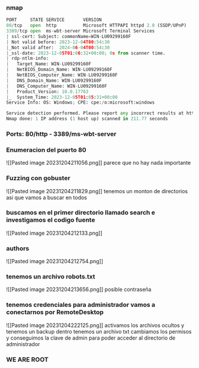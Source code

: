 ### nmap
```python
PORT     STATE SERVICE       VERSION
80/tcp   open  http          Microsoft HTTPAPI httpd 2.0 (SSDP/UPnP)
3389/tcp open  ms-wbt-server Microsoft Terminal Services
| ssl-cert: Subject: commonName=WIN-LU09299160F
| Not valid before: 2023-12-04T00:54:30
|_Not valid after:  2024-06-04T00:54:30
|_ssl-date: 2023-12-05T01:06:32+00:00; 0s from scanner time.
| rdp-ntlm-info: 
|   Target_Name: WIN-LU09299160F
|   NetBIOS_Domain_Name: WIN-LU09299160F
|   NetBIOS_Computer_Name: WIN-LU09299160F
|   DNS_Domain_Name: WIN-LU09299160F
|   DNS_Computer_Name: WIN-LU09299160F
|   Product_Version: 10.0.17763
|_  System_Time: 2023-12-05T01:05:31+00:00
Service Info: OS: Windows; CPE: cpe:/o:microsoft:windows

Service detection performed. Please report any incorrect results at https://nmap.org/submit/ .
Nmap done: 1 IP address (1 host up) scanned in 211.77 seconds
```

### Ports: 80/http - 3389/ms-wbt-server

### Enumeracion del puerto 80
![[Pasted image 20231204211056.png]]
parece que no hay nada importante

### Fuzzing con gobuster
![[Pasted image 20231204211829.png]]
tenemos un monton de directorios asi que vamos a buscar en todos

### buscamos en el primer directorio llamado search e investigamos el codigo fuente 
![[Pasted image 20231204212133.png]]

### authors
![[Pasted image 20231204212754.png]]

### tenemos un archivo robots.txt
![[Pasted image 20231204213656.png]]
posible contraseña

### tenemos credenciales para administrador vamos a conectarnos por RemoteDesktop
![[Pasted image 20231204222125.png]]
activamos los archivos ocultos y tenemos un backup dentro tenemos un archivo txt cambiamos los permisos y conseguimos la clave de admin para poder acceder al directorio de administrador

### WE ARE ROOT
